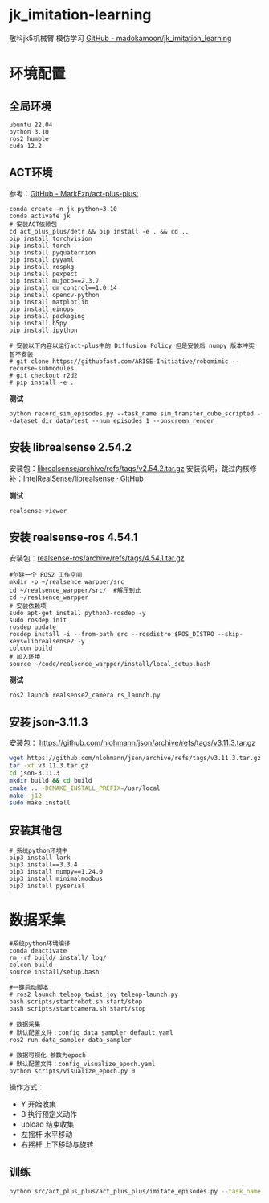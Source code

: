 # jk_imitation-learning

敬科jk5机械臂 模仿学习
[GitHub - madokamoon/jk\_imitation\_learning](https://github.com/madokamoon/jk_imitation_learning)

# 环境配置
## 全局环境
```shell
ubuntu 22.04
python 3.10
ros2 humble
cuda 12.2
```
## ACT环境
参考：[GitHub - MarkFzp/act-plus-plus:](https://github.com/MarkFzp/act-plus-plus.git)
```shell
conda create -n jk python=3.10
conda activate jk
# 安装ACT依赖包
cd act_plus_plus/detr && pip install -e . && cd ..
pip install torchvision
pip install torch
pip install pyquaternion
pip install pyyaml
pip install rospkg
pip install pexpect
pip install mujoco==2.3.7
pip install dm_control==1.0.14
pip install opencv-python
pip install matplotlib
pip install einops
pip install packaging
pip install h5py
pip install ipython

# 安装以下内容以运行act-plus中的 Diffusion Policy 但是安装后 numpy 版本冲突 暂不安装
# git clone https://githubfast.com/ARISE-Initiative/robomimic --recurse-submodules
# git checkout r2d2
# pip install -e .
```
**测试**
```shell
python record_sim_episodes.py --task_name sim_transfer_cube_scripted --dataset_dir data/test --num_episodes 1 --onscreen_render
```
## 安装 librealsense 2.54.2

安装包：[librealsense/archive/refs/tags/v2.54.2.tar.gz](https://github.com/IntelRealSense/librealsense/archive/refs/tags/v2.54.2.tar.gz)
安装说明，跳过内核修补：[IntelRealSense/librealsense · GitHub](https://github.com/IntelRealSense/librealsense/blob/master/doc/installation.md)

**测试**
```shell
realsense-viewer
```

## 安装 realsense-ros 4.54.1

安装包：[realsense-ros/archive/refs/tags/4.54.1.tar.gz](https://github.com/IntelRealSense/realsense-ros/archive/refs/tags/4.54.1.tar.gz)

```shell
#创建一个 ROS2 工作空间
mkdir -p ~/realsence_warpper/src
cd ~/realsence_warpper/src/  #解压到此
cd ~/realsence_warpper
# 安装依赖项
sudo apt-get install python3-rosdep -y
sudo rosdep init 
rosdep update 
rosdep install -i --from-path src --rosdistro $ROS_DISTRO --skip-keys=librealsense2 -y
colcon build
# 加入环境
source ~/code/realsence_warpper/install/local_setup.bash
```
**测试**
```
ros2 launch realsense2_camera rs_launch.py 
```

## 安装 json-3.11.3

安装包： https://github.com/nlohmann/json/archive/refs/tags/v3.11.3.tar.gz

```bash
wget https://github.com/nlohmann/json/archive/refs/tags/v3.11.3.tar.gz
tar -xf v3.11.3.tar.gz 
cd json-3.11.3
mkdir build && cd build
cmake .. -DCMAKE_INSTALL_PREFIX=/usr/local
make -j12
sudo make install
```
 
## 安装其他包

```shell
# 系统python环境中
pip3 install lark
pip3 install==3.3.4
pip3 install numpy==1.24.0
pip3 install minimalmodbus
pip3 install pyserial
```

# 数据采集

```shell
#系统python环境编译
conda deactivate
rm -rf build/ install/ log/
colcon build
source install/setup.bash

#一键启动脚本
# ros2 launch teleop_twist_joy teleop-launch.py
bash scripts/startrobot.sh start/stop
bash scripts/startcamera.sh start/stop

# 数据采集
# 默认配置文件：config_data_sampler_default.yaml
ros2 run data_sampler data_sampler 

# 数据可视化 参数为epoch
# 默认配置文件：config_visualize_epoch.yaml
python scripts/visualize_epoch.py 0

```

操作方式：
- Y 开始收集
- B 执行预定义动作
- upload 结束收集
- 左摇杆 水平移动
- 右摇杆 上下移动与旋转

## 训练

```bash
python src/act_plus_plus/act_plus_plus/imitate_episodes.py --task_name demo --ckpt_dir training --policy_class ACT --kl_weight 10 --chunk_size 100 --hidden_dim 512 --batch_size 8 --dim_feedforward 3200 --lr 1e-5 --seed 0 --num_steps 2000

```


